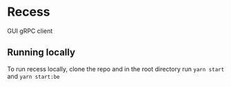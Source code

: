 # Recess

GUI gRPC client

## Running locally

To run recess locally, clone the repo and in the root directory run `yarn start` and `yarn start:be`